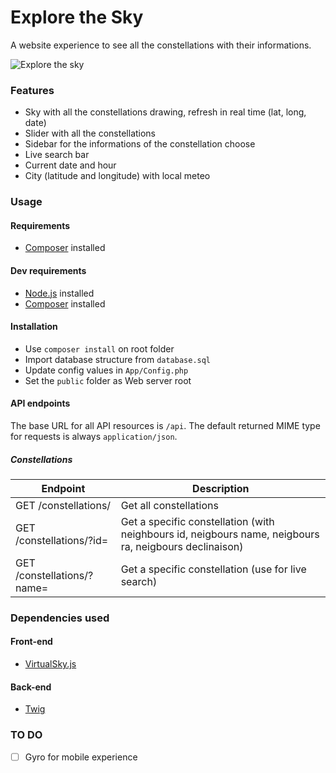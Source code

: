 # Explore the Sky

A website experience to see all the constellations with their informations.

![Explore the sky](http://explore-the-sky.com/assets/img/space_exploration.png)

### Features
* Sky with all the constellations drawing, refresh in real time (lat, long, date)
* Slider with all the constellations
* Sidebar for the informations of the constellation choose
* Live search bar
* Current date and hour
* City (latitude and longitude) with local meteo 

### Usage

#### Requirements
* [Composer](https://getcomposer.org/) installed

#### Dev requirements
* [Node.js](https://nodejs.org/en/) installed
* [Composer](https://getcomposer.org/) installed


#### Installation
- Use `composer install` on root folder
- Import database structure from `database.sql`
- Update config values in `App/Config.php`
- Set the `public` folder as Web server root

#### API endpoints
The base URL for all API resources is `/api`. The default returned MIME type for requests is always `application/json`.

##### Constellations

| Endpoint | Description |
| ---- | --------------- |
| GET /constellations/ | Get all constellations |
| GET /constellations/?id= | Get a specific constellation (with neighbours id, neigbours name, neigbours ra, neigbours declinaison) |
| GET /constellations/?name= | Get a specific constellation (use for live search) |


### Dependencies used
#### Front-end
* [VirtualSky.js](https://github.com/slowe/VirtualSky)

#### Back-end
* [Twig](https://github.com/twigphp/Twig)

### TO DO
* [ ] Gyro for mobile experience
